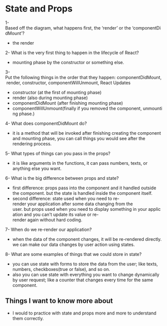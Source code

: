 # State and Props


1- Based off the diagram, what happens first, the ‘render’ or the ‘componentDidMount’?
- the render

2- What is the very first thing to happen in the lifecycle of React?
- mounting phase by the constructor or something else.

3- Put the following things in the order that they happen: componentDidMount, render, constructor, componentWillUnmount, React Updates
- constructor (at the first of mounting phase)
- render (also during mounting phase)
- componentDidMount (after finishing mounting phase)
- componentWillUnmount(finally if you removed the component, unmounting phase.)


4- What does componentDidMount do?
- it is a method that will be invoked after finishing creating the component and mounting phase, you can call things you would see after the rendering process.


5- What types of things can you pass in the props?
- it is like arguments in the functions, it can pass numbers, texts, or anything else you want.

6- What is the big difference between props and state?
- first difference: props pass into the component and it handled outside the component. but the state is handled inside the component itself.
- second difference: state used when you need to re-render your application after some data changing from the user. but props used when you need to display something in your application and you can't update its value or re-render again without hard coding.

7- When do we re-render our application?
- when the data of the component changes, it will be re-rendered directly. we can make our data changes by user action using states.

8- What are some examples of things that we could store in state?
- you can use state with forms to store the data from the user; like texts, numbers, checkboxes(true or false), and so on.
- also you can use state with everything you want to change dynamically by user request; like a counter that changes every time for the same component.


## Things I want to know more about

- I would to practice with state and props more and more to understand them correctly.